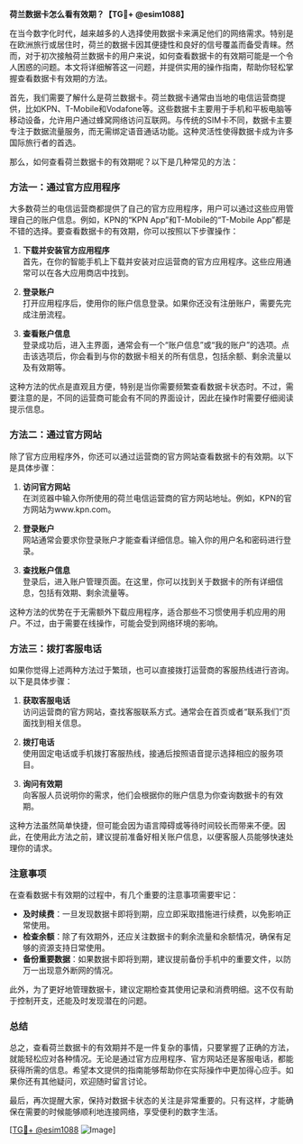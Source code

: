 **荷兰数据卡怎么看有效期？【TG💪+ @esim1088】**

在当今数字化时代，越来越多的人选择使用数据卡来满足他们的网络需求。特别是在欧洲旅行或居住时，荷兰的数据卡因其便捷性和良好的信号覆盖而备受青睐。然而，对于初次接触荷兰数据卡的用户来说，如何查看数据卡的有效期可能是一个令人困惑的问题。本文将详细解答这一问题，并提供实用的操作指南，帮助你轻松掌握查看数据卡有效期的方法。

首先，我们需要了解什么是荷兰数据卡。荷兰数据卡通常由当地的电信运营商提供，比如KPN、T-Mobile和Vodafone等。这些数据卡主要用于手机和平板电脑等移动设备，允许用户通过蜂窝网络访问互联网。与传统的SIM卡不同，数据卡主要专注于数据流量服务，而无需绑定语音通话功能。这种灵活性使得数据卡成为许多国际旅行者的首选。

那么，如何查看荷兰数据卡的有效期呢？以下是几种常见的方法：

### 方法一：通过官方应用程序

大多数荷兰的电信运营商都提供了自己的官方应用程序，用户可以通过这些应用管理自己的账户信息。例如，KPN的“KPN App”和T-Mobile的“T-Mobile App”都是不错的选择。要查看数据卡的有效期，你可以按照以下步骤操作：

1. **下载并安装官方应用程序**  
   首先，在你的智能手机上下载并安装对应运营商的官方应用程序。这些应用通常可以在各大应用商店中找到。

2. **登录账户**  
   打开应用程序后，使用你的账户信息登录。如果你还没有注册账户，需要先完成注册流程。

3. **查看账户信息**  
   登录成功后，进入主界面，通常会有一个“账户信息”或“我的账户”的选项。点击该选项后，你会看到与你的数据卡相关的所有信息，包括余额、剩余流量以及有效期等。

这种方法的优点是直观且方便，特别是当你需要频繁查看数据卡状态时。不过，需要注意的是，不同的运营商可能会有不同的界面设计，因此在操作时需要仔细阅读提示信息。

### 方法二：通过官方网站

除了官方应用程序外，你还可以通过运营商的官方网站查看数据卡的有效期。以下是具体步骤：

1. **访问官方网站**  
   在浏览器中输入你所使用的荷兰电信运营商的官方网站地址。例如，KPN的官方网站为www.kpn.com。

2. **登录账户**  
   网站通常会要求你登录账户才能查看详细信息。输入你的用户名和密码进行登录。

3. **查找账户信息**  
   登录后，进入账户管理页面。在这里，你可以找到关于数据卡的所有详细信息，包括有效期、剩余流量等。

这种方法的优势在于无需额外下载应用程序，适合那些不习惯使用手机应用的用户。不过，由于需要在线操作，可能会受到网络环境的影响。

### 方法三：拨打客服电话

如果你觉得上述两种方法过于繁琐，也可以直接拨打运营商的客服热线进行咨询。以下是具体步骤：

1. **获取客服电话**  
   访问运营商的官方网站，查找客服联系方式。通常会在首页或者“联系我们”页面找到相关信息。

2. **拨打电话**  
   使用固定电话或手机拨打客服热线，接通后按照语音提示选择相应的服务项目。

3. **询问有效期**  
   向客服人员说明你的需求，他们会根据你的账户信息为你查询数据卡的有效期。

这种方法虽然简单快捷，但可能会因为语言障碍或等待时间较长而带来不便。因此，在使用此方法之前，建议提前准备好相关账户信息，以便客服人员能够快速处理你的请求。

### 注意事项

在查看数据卡有效期的过程中，有几个重要的注意事项需要牢记：

- **及时续费**：一旦发现数据卡即将到期，应立即采取措施进行续费，以免影响正常使用。
- **检查余额**：除了有效期外，还应关注数据卡的剩余流量和余额情况，确保有足够的资源支持日常使用。
- **备份重要数据**：如果数据卡即将到期，建议提前备份手机中的重要文件，以防万一出现意外断网的情况。

此外，为了更好地管理数据卡，建议定期检查其使用记录和消费明细。这不仅有助于控制开支，还能及时发现潜在的问题。

### 总结

总之，查看荷兰数据卡的有效期并不是一件复杂的事情，只要掌握了正确的方法，就能轻松应对各种情况。无论是通过官方应用程序、官方网站还是客服电话，都能获得所需的信息。希望本文提供的指南能够帮助你在实际操作中更加得心应手。如果你还有其他疑问，欢迎随时留言讨论。

最后，再次提醒大家，保持对数据卡状态的关注是非常重要的。只有这样，才能确保在需要的时候能够顺利地连接网络，享受便利的数字生活。

[[TG💪+ @esim1088](https://t.me/s/esim1088) ![Image](https://i.postimg.cc/4NQfJmqS/Snipaste-2025-05-13-00-14-12.png)]